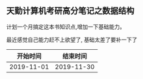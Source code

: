 ## 天勤计算机考研高分笔记之数据结构

计划一个月搞定这本书知识点,增加一下基础能力。

最近感觉自己能力赶不上欲望了, 基础太差了要补一下了


|开始时间|结束时间|
|:--:|:--:|
|2019-11-01|2019-11-30|

